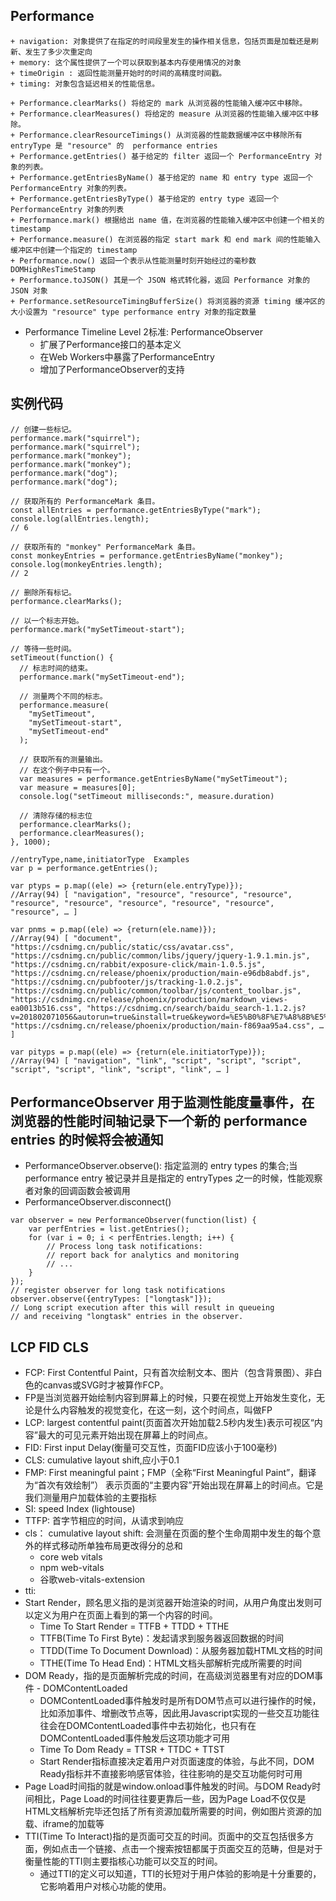 ## Performance
    + navigation: 对象提供了在指定的时间段里发生的操作相关信息，包括页面是加载还是刷新、发生了多少次重定向
    + memory: 这个属性提供了一个可以获取到基本内存使用情况的对象
    + timeOrigin : 返回性能测量开始时的时间的高精度时间戳。
    + timing: 对象包含延迟相关的性能信息。

    + Performance.clearMarks() 将给定的 mark 从浏览器的性能输入缓冲区中移除。
    + Performance.clearMeasures() 将给定的 measure 从浏览器的性能输入缓冲区中移除。
    + Performance.clearResourceTimings() 从浏览器的性能数据缓冲区中移除所有 entryType 是 "resource" 的  performance entries
    + Performance.getEntries() 基于给定的 filter 返回一个 PerformanceEntry 对象的列表。
    + Performance.getEntriesByName() 基于给定的 name 和 entry type 返回一个 PerformanceEntry 对象的列表。
    + Performance.getEntriesByType() 基于给定的 entry type 返回一个 PerformanceEntry 对象的列表
    + Performance.mark() 根据给出 name 值，在浏览器的性能输入缓冲区中创建一个相关的timestamp
    + Performance.measure() 在浏览器的指定 start mark 和 end mark 间的性能输入缓冲区中创建一个指定的 timestamp
    + Performance.now() 返回一个表示从性能测量时刻开始经过的毫秒数 DOMHighResTimeStamp
    + Performance.toJSON() 其是一个 JSON 格式转化器，返回 Performance 对象的 JSON 对象
    + Performance.setResourceTimingBufferSize() 将浏览器的资源 timing 缓冲区的大小设置为 "resource" type performance entry 对象的指定数量
  + Performance Timeline Level 2标准: PerformanceObserver
    + 扩展了Performance接口的基本定义
    + 在Web Workers中暴露了PerformanceEntry
    + 增加了PerformanceObserver的支持

## 实例代码
```
// 创建一些标记。
performance.mark("squirrel");
performance.mark("squirrel");
performance.mark("monkey");
performance.mark("monkey");
performance.mark("dog");
performance.mark("dog");

// 获取所有的 PerformanceMark 条目。
const allEntries = performance.getEntriesByType("mark");
console.log(allEntries.length);
// 6

// 获取所有的 "monkey" PerformanceMark 条目。
const monkeyEntries = performance.getEntriesByName("monkey");
console.log(monkeyEntries.length);
// 2

// 删除所有标记。
performance.clearMarks();
```

```
// 以一个标志开始。
performance.mark("mySetTimeout-start");

// 等待一些时间。
setTimeout(function() {
  // 标志时间的结束。
  performance.mark("mySetTimeout-end");

  // 测量两个不同的标志。
  performance.measure(
    "mySetTimeout",
    "mySetTimeout-start",
    "mySetTimeout-end"
  );

  // 获取所有的测量输出。
  // 在这个例子中只有一个。
  var measures = performance.getEntriesByName("mySetTimeout");
  var measure = measures[0];
  console.log("setTimeout milliseconds:", measure.duration)

  // 清除存储的标志位
  performance.clearMarks();
  performance.clearMeasures();
}, 1000);
```

```
//entryType,name,initiatorType  Examples
var p = performance.getEntries();

var ptyps = p.map((ele) => {return(ele.entryType)});
//Array(94) [ "navigation", "resource", "resource", "resource", "resource", "resource", "resource", "resource", "resource", "resource", … ]

var pnms = p.map((ele) => {return(ele.name)});
//Array(94) [ "document", "https://csdnimg.cn/public/static/css/avatar.css", "https://csdnimg.cn/public/common/libs/jquery/jquery-1.9.1.min.js", "https://csdnimg.cn/rabbit/exposure-click/main-1.0.5.js", "https://csdnimg.cn/release/phoenix/production/main-e96db8abdf.js", "https://csdnimg.cn/pubfooter/js/tracking-1.0.2.js", "https://csdnimg.cn/public/common/toolbar/js/content_toolbar.js", "https://csdnimg.cn/release/phoenix/production/markdown_views-ea0013b516.css", "https://csdnimg.cn/search/baidu_search-1.1.2.js?v=201802071056&autorun=true&install=true&keyword=%E5%B0%8F%E7%A8%8B%E5%BA%8F%E6%89%A7%E8%A1%8C%E9%A1%BA%E5%BA%8F", "https://csdnimg.cn/release/phoenix/production/main-f869aa95a4.css", … ]

var pityps = p.map((ele) => {return(ele.initiatorType)});
//Array(94) [ "navigation", "link", "script", "script", "script", "script", "script", "link", "script", "link", … ]
```

## PerformanceObserver 用于监测性能度量事件，在浏览器的性能时间轴记录下一个新的 performance entries  的时候将会被通知
+ PerformanceObserver.observe(): 指定监测的 entry types 的集合;当 performance entry 被记录并且是指定的 entryTypes 之一的时候，性能观察者对象的回调函数会被调用
+ PerformanceObserver.disconnect()
```
var observer = new PerformanceObserver(function(list) {
    var perfEntries = list.getEntries();
    for (var i = 0; i < perfEntries.length; i++) {
        // Process long task notifications:
        // report back for analytics and monitoring
        // ...
    }
});
// register observer for long task notifications
observer.observe({entryTypes: ["longtask"]});
// Long script execution after this will result in queueing
// and receiving "longtask" entries in the observer.
```

## LCP FID CLS
+ FCP: First Contentful Paint，只有首次绘制文本、图片（包含背景图）、非白色的canvas或SVG时才被算作FCP。
+ FP是当浏览器开始绘制内容到屏幕上的时候，只要在视觉上开始发生变化，无论是什么内容触发的视觉变化，在这一刻，这个时间点，叫做FP
+ LCP: largest contentful paint(页面首次开始加载2.5秒内发生)表示可视区“内容”最大的可见元素开始出现在屏幕上的时间点。
+ FID: First input Delay(衡量可交互性，页面FID应该小于100毫秒)
+ CLS: cumulative layout shift,应小于0.1
+ FMP: First meaningful paint；FMP（全称“First Meaningful Paint”，翻译为“首次有效绘制”） 表示页面的“主要内容”开始出现在屏幕上的时间点。它是我们测量用户加载体验的主要指标
+ SI: speed Index (lightouse)
+ TTFP: 首字节相应的时间，从请求到响应
+ cls：  cumulative layout shift: 会测量在页面的整个生命周期中发生的每个意外的样式移动所单独布局更改得分的总和
  + core web vitals
  +  npm web-vitals
  +  谷歌web-vitals-extension
+ tti: 
+ Start Render，顾名思义指的是浏览器开始渲染的时间，从用户角度出发则可以定义为用户在页面上看到的第一个内容的时间。
  + Time To Start Render = TTFB + TTDD + TTHE
  + TTFB(Time To First Byte)：发起请求到服务器返回数据的时间
  + TTDD(Time To Document Download)：从服务器加载HTML文档的时间
  + TTHE(Time To Head End)：HTML文档头部解析完成所需要的时间
+ DOM Ready，指的是页面解析完成的时间，在高级浏览器里有对应的DOM事件 - DOMContentLoaded
  + DOMContentLoaded事件触发时是所有DOM节点可以进行操作的时候，比如添加事件、增删改节点等，因此用Javascript实现的一些交互功能往往会在DOMContentLoaded事件中去初始化，也只有在DOMContentLoaded事件触发后这项功能才可用
  + Time To Dom Ready = TTSR + TTDC + TTST
  +  Start Render指标直接决定着用户对页面速度的体验，与此不同，DOM Ready指标并不直接影响感官体验，往往影响的是交互功能何时可用
+ Page Load时间指的就是window.onload事件触发的时间。与DOM Ready时间相比，Page Load的时间往往要更靠后一些，因为Page Load不仅仅是HTML文档解析完毕还包括了所有资源加载所需要的时间，例如图片资源的加载、iframe的加载等
+ TTI(Time To Interact)指的是页面可交互的时间。页面中的交互包括很多方面，例如点击一个链接、点击一个搜索按钮都属于页面交互的范畴，但是对于衡量性能的TTI则主要指核心功能可以交互的时间。
  + 通过TTI的定义可以知道，TTI的长短对于用户体验的影响是十分重要的，它影响着用户对核心功能的使用。